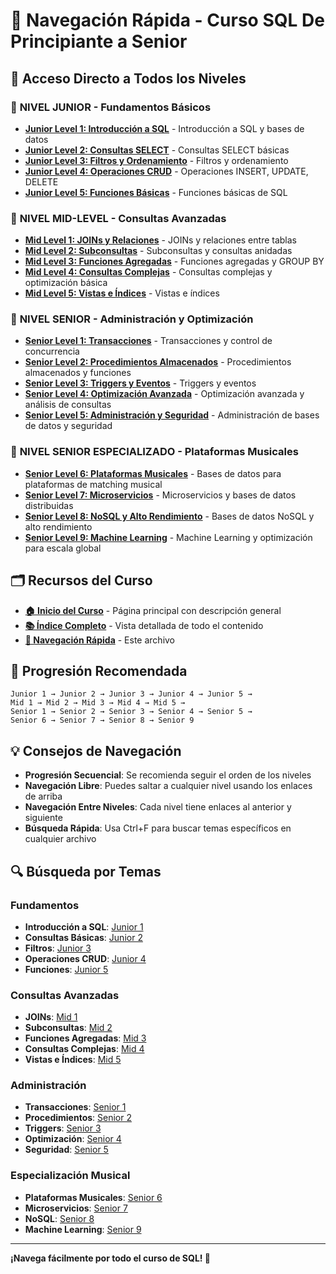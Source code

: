 # 🧭 Navegación Rápida - Curso SQL De Principiante a Senior

## 🚀 Acceso Directo a Todos los Niveles

### 🔰 **NIVEL JUNIOR** - Fundamentos Básicos
- **[Junior Level 1: Introducción a SQL](junior_1/README.md)** - Introducción a SQL y bases de datos
- **[Junior Level 2: Consultas SELECT](junior_2/README.md)** - Consultas SELECT básicas
- **[Junior Level 3: Filtros y Ordenamiento](junior_3/README.md)** - Filtros y ordenamiento
- **[Junior Level 4: Operaciones CRUD](junior_4/README.md)** - Operaciones INSERT, UPDATE, DELETE
- **[Junior Level 5: Funciones Básicas](junior_5/README.md)** - Funciones básicas de SQL

### 🔶 **NIVEL MID-LEVEL** - Consultas Avanzadas
- **[Mid Level 1: JOINs y Relaciones](midLevel_1/README.md)** - JOINs y relaciones entre tablas
- **[Mid Level 2: Subconsultas](midLevel_2/README.md)** - Subconsultas y consultas anidadas
- **[Mid Level 3: Funciones Agregadas](midLevel_3/README.md)** - Funciones agregadas y GROUP BY
- **[Mid Level 4: Consultas Complejas](midLevel_4/README.md)** - Consultas complejas y optimización básica
- **[Mid Level 5: Vistas e Índices](midLevel_5/README.md)** - Vistas e índices

### 🎯 **NIVEL SENIOR** - Administración y Optimización
- **[Senior Level 1: Transacciones](senior_1/README.md)** - Transacciones y control de concurrencia
- **[Senior Level 2: Procedimientos Almacenados](senior_2/README.md)** - Procedimientos almacenados y funciones
- **[Senior Level 3: Triggers y Eventos](senior_3/README.md)** - Triggers y eventos
- **[Senior Level 4: Optimización Avanzada](senior_4/README.md)** - Optimización avanzada y análisis de consultas
- **[Senior Level 5: Administración y Seguridad](senior_5/README.md)** - Administración de bases de datos y seguridad

### 🚀 **NIVEL SENIOR ESPECIALIZADO** - Plataformas Musicales
- **[Senior Level 6: Plataformas Musicales](senior_6/README.md)** - Bases de datos para plataformas de matching musical
- **[Senior Level 7: Microservicios](senior_7/README.md)** - Microservicios y bases de datos distribuidas
- **[Senior Level 8: NoSQL y Alto Rendimiento](senior_8/README.md)** - Bases de datos NoSQL y alto rendimiento
- **[Senior Level 9: Machine Learning](senior_9/README.md)** - Machine Learning y optimización para escala global

## 🗂️ Recursos del Curso

- **[🏠 Inicio del Curso](../README.md)** - Página principal con descripción general
- **[📚 Índice Completo](INDICE_COMPLETO.md)** - Vista detallada de todo el contenido
- **[🧭 Navegación Rápida](NAVEGACION_RAPIDA.md)** - Este archivo

## 🎯 Progresión Recomendada

```
Junior 1 → Junior 2 → Junior 3 → Junior 4 → Junior 5 → 
Mid 1 → Mid 2 → Mid 3 → Mid 4 → Mid 5 → 
Senior 1 → Senior 2 → Senior 3 → Senior 4 → Senior 5 → 
Senior 6 → Senior 7 → Senior 8 → Senior 9
```

## 💡 Consejos de Navegación

- **Progresión Secuencial**: Se recomienda seguir el orden de los niveles
- **Navegación Libre**: Puedes saltar a cualquier nivel usando los enlaces de arriba
- **Navegación Entre Niveles**: Cada nivel tiene enlaces al anterior y siguiente
- **Búsqueda Rápida**: Usa Ctrl+F para buscar temas específicos en cualquier archivo

## 🔍 Búsqueda por Temas

### **Fundamentos**
- **Introducción a SQL**: [Junior 1](junior_1/README.md)
- **Consultas Básicas**: [Junior 2](junior_2/README.md)
- **Filtros**: [Junior 3](junior_3/README.md)
- **Operaciones CRUD**: [Junior 4](junior_4/README.md)
- **Funciones**: [Junior 5](junior_5/README.md)

### **Consultas Avanzadas**
- **JOINs**: [Mid 1](midLevel_1/README.md)
- **Subconsultas**: [Mid 2](midLevel_2/README.md)
- **Funciones Agregadas**: [Mid 3](midLevel_3/README.md)
- **Consultas Complejas**: [Mid 4](midLevel_4/README.md)
- **Vistas e Índices**: [Mid 5](midLevel_5/README.md)

### **Administración**
- **Transacciones**: [Senior 1](senior_1/README.md)
- **Procedimientos**: [Senior 2](senior_2/README.md)
- **Triggers**: [Senior 3](senior_3/README.md)
- **Optimización**: [Senior 4](senior_4/README.md)
- **Seguridad**: [Senior 5](senior_5/README.md)

### **Especialización Musical**
- **Plataformas Musicales**: [Senior 6](senior_6/README.md)
- **Microservicios**: [Senior 7](senior_7/README.md)
- **NoSQL**: [Senior 8](senior_8/README.md)
- **Machine Learning**: [Senior 9](senior_9/README.md)

---

**¡Navega fácilmente por todo el curso de SQL! 🎯**
